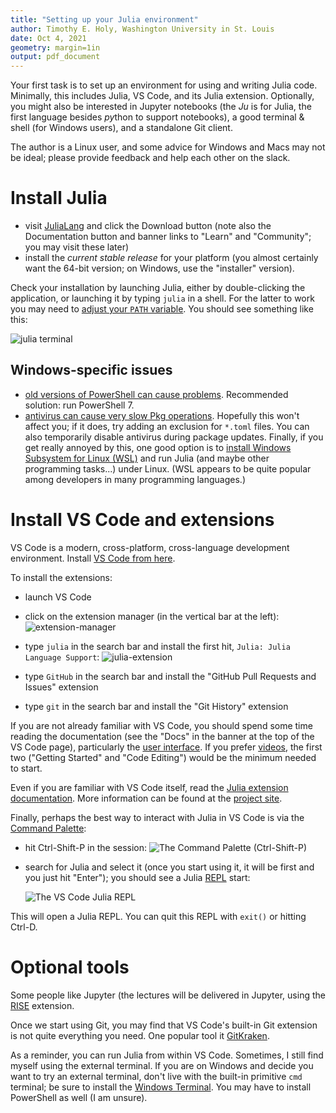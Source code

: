 ```yaml
---
title: "Setting up your Julia environment"
author: Timothy E. Holy, Washington University in St. Louis
date: Oct 4, 2021
geometry: margin=1in
output: pdf_document
---
```


Your first task is to set up an environment for using and writing Julia code. Minimally, this includes Julia, VS Code, and its Julia extension.  Optionally, you might also be interested in Jupyter notebooks (the *Ju* is for Julia, the first language besides *py*thon to support notebooks), a good terminal & shell (for Windows users), and a standalone Git client.

The author is a Linux user, and some advice for Windows and Macs may not be ideal; please provide feedback and help each other on the slack.

# Install Julia

- visit [JuliaLang](https://julialang.org/) and click the Download button (note also the Documentation button and banner links to "Learn" and "Community"; you may visit these later)
- install the *current stable release* for your platform (you almost certainly want the 64-bit version; on Windows, use the "installer" version).

Check your installation by launching Julia, either by double-clicking the application, or launching it by typing `julia` in a shell.  For the latter to work you may need to [adjust your `PATH` variable](https://julialang.org/downloads/platform/).  You should see something like this:

![julia terminal](figures/julia_term_1.png)

## Windows-specific issues

- [old versions of PowerShell can cause problems](https://discourse.julialang.org/t/antivirus-hit-during-package-install/48706). Recommended solution: run PowerShell 7.
- [antivirus can cause very slow Pkg operations](https://discourse.julialang.org/t/status-of-pkg-speed-improvements-outside-us-in-v1-5/46395/7). Hopefully this won't affect you; if it does, try adding an exclusion for `*.toml` files.  You can also temporarily disable antivirus during package updates. Finally, if you get really annoyed by this, one good option is to [install Windows Subsystem for Linux (WSL)](https://docs.microsoft.com/en-us/windows/wsl/setup/environment) and run Julia (and maybe other programming tasks...) under Linux.  (WSL appears to be quite popular among developers in many programming languages.)

# Install VS Code and extensions

VS Code is a modern, cross-platform, cross-language development environment.  Install [VS Code from here](https://code.visualstudio.com/).

To install the extensions:

- launch VS Code
- click on the extension manager (in the vertical bar at the left):
  ![extension-manager](figures/vscode_extensions.png)

- type `julia` in the search bar and install the first hit, `Julia: Julia Language Support`:
  ![julia-extension](figures/julia_extension.png)

- type `GitHub` in the search bar and install the "GitHub Pull Requests and Issues" extension

- type `git` in the search bar and install the "Git History" extension

If you are not already familiar with VS Code, you should spend some time reading the documentation (see the "Docs" in the banner at the top of the VS Code page), particularly the [user interface](https://code.visualstudio.com/docs/getstarted/userinterface).  If you prefer [videos](https://code.visualstudio.com/docs/getstarted/introvideos), the first two ("Getting Started" and "Code Editing") would be the minimum needed to start.

Even if you are familiar with VS Code itself, read the [Julia extension documentation](https://code.visualstudio.com/docs/languages/julia).  More information can be found at the [project site](https://www.julia-vscode.org/).

Finally, perhaps the best way to interact with Julia in VS Code is via the [Command Palette](https://code.visualstudio.com/docs/getstarted/userinterface#_command-palette):

- hit Ctrl-Shift-P in the session:
  ![The Command Palette (Ctrl-Shift-P)](figures/vscode_ctrl_shift_p.png)

- search for Julia and select it (once you start using it, it will be first and you just hit "Enter"); you should see a Julia [REPL](https://en.wikipedia.org/wiki/Read%E2%80%93eval%E2%80%93print_loop) start:

  ![The VS Code Julia REPL](figures/vscode_with_julia_repl.png)

This will open a Julia REPL. You can quit this REPL with `exit()` or hitting Ctrl-D.

# Optional tools

Some people like Jupyter (the lectures will be delivered in Jupyter, using the [RISE](https://rise.readthedocs.io/en/stable/index.html) extension.

Once we start using Git, you may find that VS Code's built-in Git extension is not quite everything you need.  One popular tool it [GitKraken](https://www.gitkraken.com/).

As a reminder, you can run Julia from within VS Code. Sometimes, I still find myself using the external terminal.  If you are on Windows and decide you want to try an external terminal, don't live with the built-in primitive `cmd` terminal; be sure to install the [Windows Terminal](https://www.microsoft.com/en-us/p/windows-terminal/9n0dx20hk701?rtc=1&activetab=pivot:overviewtab). You may have to install PowerShell as well (I am unsure).
